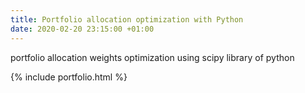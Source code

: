 ```yaml
---
title: Portfolio allocation optimization with Python
date: 2020-02-20 23:15:00 +01:00
---
```


portfolio allocation weights optimization using scipy library of python

{% include portfolio.html %}